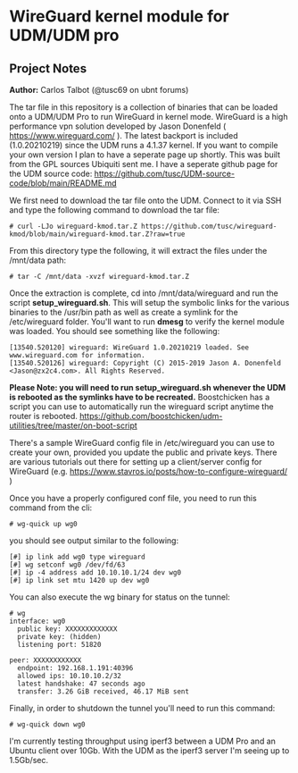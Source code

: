 # WireGuard kernel module for UDM/UDM pro
## Project Notes
**Author:** Carlos Talbot (@tusc69 on ubnt forums)

The tar file in this repository is a collection of binaries that can be loaded onto a UDM/UDM Pro to run WireGuard in kernel mode. WireGuard is a high performance vpn solution developed by Jason Donenfeld ( https://www.wireguard.com/ ). The latest backport is included (1.0.20210219) since the UDM runs a 4.1.37 kernel. If you want to compile your own version I plan to have a seperate page up shortly. This was built from the GPL sources Ubiquiti sent me. I have a seperate github page for the UDM source code: https://github.com/tusc/UDM-source-code/blob/main/README.md

We first need to download the tar file onto the UDM. Connect to it via SSH and type the following command to download the tar file:

```
# curl -LJo wireguard-kmod.tar.Z https://github.com/tusc/wireguard-kmod/blob/main/wireguard-kmod.tar.Z?raw=true
```

From this directory type the following, it will extract the files under the /mnt/data path:

```
# tar -C /mnt/data -xvzf wireguard-kmod.tar.Z
```

Once the extraction is complete, cd into /mnt/data/wireguard and run the script **setup_wireguard.sh**. This will setup the symbolic links for the various binaries to the /usr/bin path as well as create a symlink for the /etc/wireguard folder. You'll want to run **dmesg** to verify the kernel module was loaded. You should see something like the following: 
```
[13540.520120] wireguard: WireGuard 1.0.20210219 loaded. See www.wireguard.com for information.
[13540.520126] wireguard: Copyright (C) 2015-2019 Jason A. Donenfeld <Jason@zx2c4.com>. All Rights Reserved.
```

**Please Note: you will need to run setup_wireguard.sh whenever the UDM is rebooted as the symlinks have to be recreated.** Boostchicken has a script you can use to automatically run the wireguard script anytime the router is rebooted. https://github.com/boostchicken/udm-utilities/tree/master/on-boot-script

There's a sample WireGuard config file in /etc/wireguard you can use to create your own, provided you update the public and private keys. There are various tutorials out there for setting up a client/server config for WireGuard (e.g. https://www.stavros.io/posts/how-to-configure-wireguard/ )

Once you have a properly configured conf file, you need to run this command from the cli:

```
# wg-quick up wg0
```

you should see output similar to the following:

```
[#] ip link add wg0 type wireguard
[#] wg setconf wg0 /dev/fd/63
[#] ip -4 address add 10.10.10.1/24 dev wg0
[#] ip link set mtu 1420 up dev wg0
```

You can also execute the wg binary for status on the tunnel:

```
# wg
interface: wg0
  public key: XXXXXXXXXXXXX
  private key: (hidden)
  listening port: 51820

peer: XXXXXXXXXXXX
  endpoint: 192.168.1.191:40396
  allowed ips: 10.10.10.2/32
  latest handshake: 47 seconds ago
  transfer: 3.26 GiB received, 46.17 MiB sent
```

 Finally, in order to shutdown the tunnel you'll need to run this command:
 
```
# wg-quick down wg0
```

I'm currently testing throughput using iperf3 between a UDM Pro and an Ubuntu client over 10Gb. With the UDM as the iperf3 server I'm seeing up to 1.5Gb/sec.

